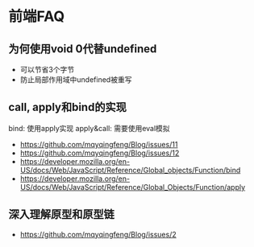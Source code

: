 # 前端FAQ

## 为何使用void 0代替undefined

- 可以节省3个字节
- 防止局部作用域中undefined被重写

## call, apply和bind的实现

bind: 使用apply实现
apply&call: 需要使用eval模拟

- <https://github.com/mqyqingfeng/Blog/issues/11>
- <https://github.com/mqyqingfeng/Blog/issues/12>
- <https://developer.mozilla.org/en-US/docs/Web/JavaScript/Reference/Global_objects/Function/bind>
- <https://developer.mozilla.org/en-US/docs/Web/JavaScript/Reference/Global_Objects/Function/apply>

## 深入理解原型和原型链

- <https://github.com/mqyqingfeng/Blog/issues/2>
